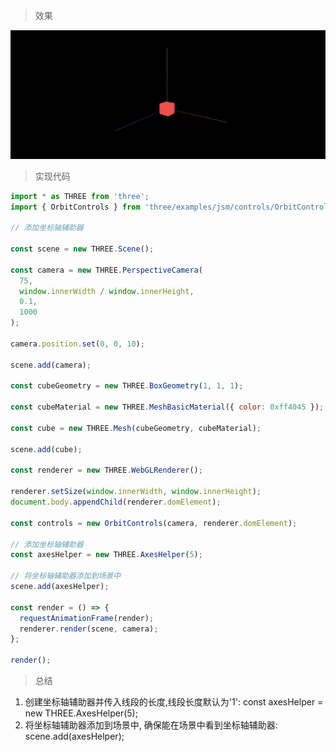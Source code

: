 > 效果

![](../../public/threejs//3.添加坐标轴辅助器.png)

> 实现代码

```js
import * as THREE from 'three';
import { OrbitControls } from 'three/examples/jsm/controls/OrbitControls';

// 添加坐标轴辅助器

const scene = new THREE.Scene();

const camera = new THREE.PerspectiveCamera(
  75,
  window.innerWidth / window.innerHeight,
  0.1,
  1000
);

camera.position.set(0, 0, 10);

scene.add(camera);

const cubeGeometry = new THREE.BoxGeometry(1, 1, 1);

const cubeMaterial = new THREE.MeshBasicMaterial({ color: 0xff4045 });

const cube = new THREE.Mesh(cubeGeometry, cubeMaterial);

scene.add(cube);

const renderer = new THREE.WebGLRenderer();

renderer.setSize(window.innerWidth, window.innerHeight);
document.body.appendChild(renderer.domElement);

const controls = new OrbitControls(camera, renderer.domElement);

// 添加坐标轴辅助器
const axesHelper = new THREE.AxesHelper(5);

// 将坐标轴辅助器添加到场景中
scene.add(axesHelper);

const render = () => {
  requestAnimationFrame(render);
  renderer.render(scene, camera);
};

render();
```

> 总结

1. 创建坐标轴辅助器并传入线段的长度,线段长度默认为'1': const axesHelper = new THREE.AxesHelper(5);
2. 将坐标轴辅助器添加到场景中, 确保能在场景中看到坐标轴辅助器: scene.add(axesHelper);
